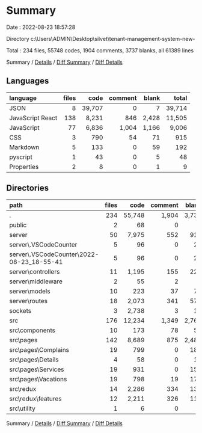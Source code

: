 # Summary

Date : 2022-08-23 18:57:28

Directory c:\\Users\\ADMIN\\Desktop\\silvet\\tenant-management-system-new-

Total : 234 files,  55748 codes, 1904 comments, 3737 blanks, all 61389 lines

Summary / [Details](details.md) / [Diff Summary](diff.md) / [Diff Details](diff-details.md)

## Languages
| language | files | code | comment | blank | total |
| :--- | ---: | ---: | ---: | ---: | ---: |
| JSON | 8 | 39,707 | 0 | 7 | 39,714 |
| JavaScript React | 138 | 8,231 | 846 | 2,428 | 11,505 |
| JavaScript | 77 | 6,836 | 1,004 | 1,166 | 9,006 |
| CSS | 3 | 790 | 54 | 71 | 915 |
| Markdown | 5 | 133 | 0 | 59 | 192 |
| pyscript | 1 | 43 | 0 | 5 | 48 |
| Properties | 2 | 8 | 0 | 1 | 9 |

## Directories
| path | files | code | comment | blank | total |
| :--- | ---: | ---: | ---: | ---: | ---: |
| . | 234 | 55,748 | 1,904 | 3,737 | 61,389 |
| public | 2 | 68 | 0 | 6 | 74 |
| server | 50 | 7,975 | 552 | 918 | 9,445 |
| server\\.VSCodeCounter | 5 | 96 | 0 | 26 | 122 |
| server\\.VSCodeCounter\\2022-08-23_18-55-41 | 5 | 96 | 0 | 26 | 122 |
| server\\controllers | 11 | 1,195 | 155 | 227 | 1,577 |
| server\\middleware | 2 | 55 | 2 | 8 | 65 |
| server\\models | 10 | 223 | 37 | 71 | 331 |
| server\\routes | 18 | 2,073 | 341 | 572 | 2,986 |
| sockets | 3 | 2,738 | 3 | 11 | 2,752 |
| src | 176 | 12,234 | 1,349 | 2,767 | 16,350 |
| src\\components | 10 | 173 | 78 | 55 | 306 |
| src\\pages | 142 | 8,689 | 875 | 2,484 | 12,048 |
| src\\pages\\Complains | 19 | 799 | 0 | 180 | 979 |
| src\\pages\\Details | 4 | 58 | 0 | 12 | 70 |
| src\\pages\\Services | 19 | 931 | 0 | 152 | 1,083 |
| src\\pages\\Vacations | 19 | 798 | 19 | 171 | 988 |
| src\\redux | 14 | 2,286 | 334 | 133 | 2,753 |
| src\\redux\\features | 12 | 2,211 | 326 | 116 | 2,653 |
| src\\utility | 1 | 6 | 0 | 1 | 7 |

Summary / [Details](details.md) / [Diff Summary](diff.md) / [Diff Details](diff-details.md)